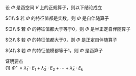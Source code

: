 设 $\Phi$ 是酉空间 $V$ 上的正规算子，则以下结论成立    
    
 $(1)\ $ 若 $\Phi$ 的特征值都是实数，则 $\Phi$ 是自伴随算子    
    
 $(2)\ $ 若 $\Phi$ 的特征值都大于等于0，则 $\Phi$ 是半正定自伴随算子    
    
 $(3)\ $ 若 $\Phi$ 的特征值都大于0，则 $\Phi$ 是正定自伴随算子    
    
 $(4)\ $ 若 $\Phi$ 的特征值模都等于1，则 $\Phi$ 是酉算子    
    
证明要点    
 $(1)\ \Phi^\star=\bar\lambda_1\cdot E_1+\bar\lambda_2\cdot E_2+\cdots+\bar\lambda_k\cdot E_k$     
